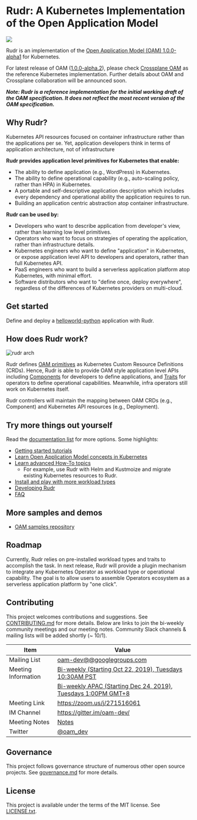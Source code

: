 # Rudr: A Kubernetes Implementation of the Open Application Model

![](https://github.com/oam-dev/rudr/workflows/Rust/badge.svg)

Rudr is an implementation of the [Open Application Model (OAM) 1.0.0-alpha1](https://github.com/oam-dev/spec/releases/tag/v1.0.0-alpha.1) for Kubernetes. 

For latest release of OAM ([1.0.0-alpha.2](https://github.com/oam-dev/spec/releases/tag/v1.0.0-alpha.2)), please check [Crossplane OAM](https://github.com/oam-dev/crossplane-oam-sample) as the reference Kubernetes implementation. Further details about OAM and Crossplane collaboration will be announced soon.

***Note: Rudr is a reference implementation for the initial working draft of the OAM specification. It does not reflect the most recent version of the OAM specification.***

## Why Rudr?

Kubernetes API resources focused on container infrastructure rather than the applications per se. Yet, application developers think in terms of application architecture, not of infrastructure

**Rudr provides application level primitives for Kubernetes that enable:**

- The ability to define application (e.g., WordPress) in Kubernetes. 
- The ability to define operational capability (e.g., auto-scaling policy, rather than HPA) in Kubernetes.
- A portable and self-descriptive application description which includes every dependency and operational ability the application requires to run.  
- Building an application centric abstraction atop container infrastructure.

**Rudr can be used by:**

- Developers who want to describe application from developer's view, rather than learning low level primitives.
- Operators who want to focus on strategies of operating the application, rather than infrastructure details.
- Kubernetes engineers who want to define "application" in Kubernetes, or expose application level API to developers and operators, rather than full Kubernetes API.
- PaaS engineers who want to build a serverless application platform atop Kubernetes, with minimal effort.
- Software distributors who want to "define once, deploy everywhere", regardless of the differences of Kubernetes providers on multi-cloud.

## Get started

Define and deploy a [helloworld-python](./docs/how-to/create_component_from_scratch.md) application with Rudr.

## How does Rudr work?

![rudr arch](./docs/media/rudr-how-it-works.png)

Rudr defines [OAM primitives](https://github.com/oam-dev/spec/blob/master/2.overview_and_terminology.md) as Kubernetes Custom Resource Definitions (CRDs). Hence, Rudr is able to provide OAM style application level APIs including [Components](./docs/concepts/component-schematic.md) for developers to define applications, and [Traits](./docs/concepts/traits.md) for operators to define operational capabilities. Meanwhile, infra operators still work on Kubernetes itself.

Rudr controllers will maintain the mapping between OAM CRDs (e.g., Component) and Kubernetes API resources (e.g., Deployment).

## Try more things out yourself 

Read the [documentation list](./docs/README.md) for more options. Some highlights:
- [Getting started tutorials](https://github.com/oam-dev/rudr/tree/master/docs#get-started)
- [Learn Open Application Model concepts in Kubernetes](https://github.com/oam-dev/rudr/tree/master/docs#concepts)
- [Learn advanced How-To topics](https://github.com/oam-dev/rudr/tree/master/docs#how-tos)
  - For example, use Rudr with Helm and Kustmoize and migrate existing Kubernetes resources to Rudr.
- [Install and play with more workload types](https://github.com/oam-dev/rudr/tree/master/docs#extended-workloads)
- [Developing Rudr](https://github.com/oam-dev/rudr/tree/master/docs#extended-workloads)
- [FAQ](https://github.com/oam-dev/rudr/blob/master/docs/faq.md)

## More samples and demos

- [OAM samples repository](https://github.com/oam-dev/samples)

## Roadmap

Currently, Rudr relies on pre-installed workload types and traits to accomplish the task. In next release, Rudr will provide a plugin mechanism to integrate any Kubernetes Operator as workload type or operational capability. The goal is to allow users to assemble Operators ecosystem as a serverless application platform by "one click".

## Contributing

This project welcomes contributions and suggestions. See [CONTRIBUTING.md](CONTRIBUTING.md) for more details. Below are links to join the bi-weekly community meetings and our meeting notes. Community Slack channels & mailing lists will be added shortly (~ 10/1).

| Item        | Value  |
|---------------------|---|
| Mailing List | [oam-dev@@googlegroups.com](https://groups.google.com/forum/#!forum/oam-dev) |
| Meeting Information | [Bi-weekly (Starting Oct 22, 2019), Tuesdays 10:30AM PST](https://calendar.google.com/calendar?cid=dDk5YThyNGIwOWJyYTJxajNlbWI0a2FvdGtAZ3JvdXAuY2FsZW5kYXIuZ29vZ2xlLmNvbQ) |
|  | [Bi-weekly APAC (Starting Dec 24, 2019), Tuesdays 1:00PM GMT+8](https://calendar.google.com/event?action=TEMPLATE&tmeid=MzJnbHR2b3R1bHYxMG0wc2YybDJjZmhuc2pfMjAxOTEyMjRUMDUwMDAwWiBmZW5namluZ2NoYW9AbQ&tmsrc=fengjingchao%40gmail.com&scp=ALL)|
| Meeting Link | https://zoom.us/j/271516061  |
| IM Channel       | https://gitter.im/oam-dev/  |
| Meeting Notes       | [Notes](https://docs.google.com/document/d/1nqdFEyULekyksFHtFvgvFAYE-0AMHKoS3RMnaKsarjs/edit?usp=sharing) |
| Twitter      | [@oam_dev](https://twitter.com/oam_dev) |

## Governance

This project follows governance structure of numerous other open source projects. See [governance.md](governance.md) for more details.

## License

This project is available under the terms of the MIT license. See [LICENSE.txt](LICENSE.txt).

